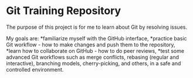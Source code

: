 # Git Training Repository

The purpose of this project is for me to learn about Git by resolving issues.

My goals are:
    *familiarize myself with the GitHub interface,
    *practice basic Git workflow - how to make changes and push them to the repository,
    *learn how to collaborate on GitHub - how to do peer reviews,
    *test some advanced Git workflows such as merge conflicts, rebasing (regular and interactive), branching models, cherry-picking, and others, in a safe and controlled environment.
